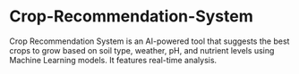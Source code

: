 # Crop-Recommendation-System
Crop Recommendation System is an AI-powered tool that suggests the best crops to grow based on soil type, weather, pH, and nutrient levels using Machine Learning models. It features real-time analysis.
